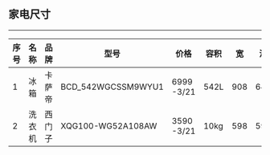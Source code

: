 ## 家电尺寸
-------------------------------------------------------------
|序号| 名称| 品牌| 型号| 价格|容积| 宽 | 深 | 高 | 预留尺寸|  预算 |  备注|
| ---- |----|----|-----|-----|--|-|----|----|--------|-----|----|
|1| 冰箱| 卡萨帝| BCD_542WGCSSM9WYU1 | 6999 -3/21  |542L |908 | 647 | 1775 |948* 600*1800 | | |
|2| 洗衣机| 西门子| XQG100-WG52A108AW | 3590 -3/21 | 10kg |598 | 590 | 848 |620* 650*860 | | |
